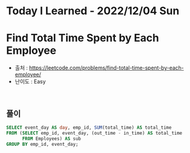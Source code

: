 # Today I Learned - 2022/12/04 Sun

# Find Total Time Spent by Each Employee
- 출처 : https://leetcode.com/problems/find-total-time-spent-by-each-employee/
- 난이도 : Easy
<br>

## 풀이 
```sql
SELECT event_day AS day, emp_id, SUM(total_time) AS total_time
FROM (SELECT emp_id, event_day, (out_time - in_time) AS total_time
      FROM Employees) AS sub
GROUP BY emp_id, event_day;
```

